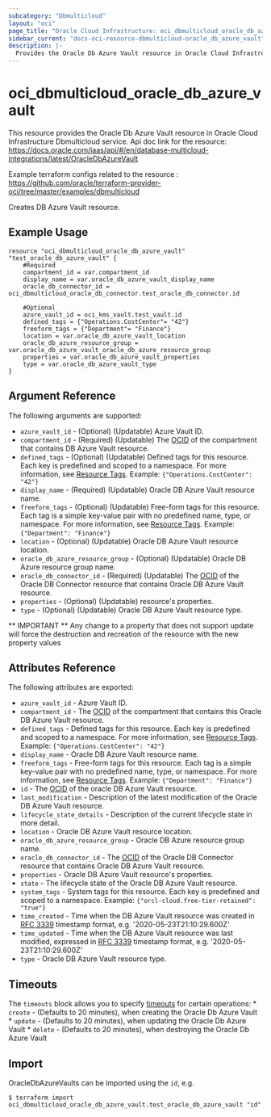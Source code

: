 ```yaml
---
subcategory: "Dbmulticloud"
layout: "oci"
page_title: "Oracle Cloud Infrastructure: oci_dbmulticloud_oracle_db_azure_vault"
sidebar_current: "docs-oci-resource-dbmulticloud-oracle_db_azure_vault"
description: |-
  Provides the Oracle Db Azure Vault resource in Oracle Cloud Infrastructure Dbmulticloud service
---
```


# oci_dbmulticloud_oracle_db_azure_vault
This resource provides the Oracle Db Azure Vault resource in Oracle Cloud Infrastructure Dbmulticloud service.
Api doc link for the resource: https://docs.oracle.com/iaas/api/#/en/database-multicloud-integrations/latest/OracleDbAzureVault

Example terraform configs related to the resource : https://github.com/oracle/terraform-provider-oci/tree/master/examples/dbmulticloud

Creates DB Azure Vault resource.


## Example Usage

```hcl
resource "oci_dbmulticloud_oracle_db_azure_vault" "test_oracle_db_azure_vault" {
	#Required
	compartment_id = var.compartment_id
	display_name = var.oracle_db_azure_vault_display_name
	oracle_db_connector_id = oci_dbmulticloud_oracle_db_connector.test_oracle_db_connector.id

	#Optional
	azure_vault_id = oci_kms_vault.test_vault.id
	defined_tags = {"Operations.CostCenter"= "42"}
	freeform_tags = {"Department"= "Finance"}
	location = var.oracle_db_azure_vault_location
	oracle_db_azure_resource_group = var.oracle_db_azure_vault_oracle_db_azure_resource_group
	properties = var.oracle_db_azure_vault_properties
	type = var.oracle_db_azure_vault_type
}
```

## Argument Reference

The following arguments are supported:

* `azure_vault_id` - (Optional) (Updatable) Azure Vault ID.
* `compartment_id` - (Required) (Updatable) The [OCID](https://docs.cloud.oracle.com/iaas/Content/General/Concepts/identifiers.htm) of the compartment that contains DB Azure Vault resource.
* `defined_tags` - (Optional) (Updatable) Defined tags for this resource. Each key is predefined and scoped to a namespace. For more information, see [Resource Tags](https://docs.cloud.oracle.com/iaas/Content/General/Concepts/resourcetags.htm).  Example: `{"Operations.CostCenter": "42"}` 
* `display_name` - (Required) (Updatable) Oracle DB Azure Vault resource name.
* `freeform_tags` - (Optional) (Updatable) Free-form tags for this resource. Each tag is a simple key-value pair with no predefined name, type, or namespace. For more information, see [Resource Tags](https://docs.cloud.oracle.com/iaas/Content/General/Concepts/resourcetags.htm).  Example: `{"Department": "Finance"}` 
* `location` - (Optional) (Updatable) Oracle DB Azure Vault resource location.
* `oracle_db_azure_resource_group` - (Optional) (Updatable) Oracle DB Azure resource group name.
* `oracle_db_connector_id` - (Required) (Updatable) The [OCID](https://docs.cloud.oracle.com/iaas/Content/General/Concepts/identifiers.htm) of the Oracle DB Connector resource that contains Oracle DB Azure Vault resource.
* `properties` - (Optional) (Updatable) resource's properties.
* `type` - (Optional) (Updatable) Oracle DB Azure Vault resource type.


** IMPORTANT **
Any change to a property that does not support update will force the destruction and recreation of the resource with the new property values

## Attributes Reference

The following attributes are exported:

* `azure_vault_id` - Azure Vault ID.
* `compartment_id` - The [OCID](https://docs.cloud.oracle.com/iaas/Content/General/Concepts/identifiers.htm) of the compartment that contains this Oracle DB Azure Vault resource.
* `defined_tags` - Defined tags for this resource. Each key is predefined and scoped to a namespace. For more information, see [Resource Tags](https://docs.cloud.oracle.com/iaas/Content/General/Concepts/resourcetags.htm).  Example: `{"Operations.CostCenter": "42"}` 
* `display_name` - Oracle DB Azure Vault resource name.
* `freeform_tags` - Free-form tags for this resource. Each tag is a simple key-value pair with no predefined name, type, or namespace. For more information, see [Resource Tags](https://docs.cloud.oracle.com/iaas/Content/General/Concepts/resourcetags.htm).  Example: `{"Department": "Finance"}` 
* `id` - The [OCID](https://docs.cloud.oracle.com/iaas/Content/General/Concepts/identifiers.htm) of the oracle DB Azure Vault resource.
* `last_modification` - Description of the latest modification of the Oracle DB Azure Vault resource.
* `lifecycle_state_details` - Description of the current lifecycle state in more detail.
* `location` - Oracle DB Azure Vault resource location.
* `oracle_db_azure_resource_group` - Oracle DB Azure resource group name.
* `oracle_db_connector_id` - The [OCID](https://docs.cloud.oracle.com/iaas/Content/General/Concepts/identifiers.htm) of the Oracle DB Connector resource that contains Oracle DB Azure Vault resource.
* `properties` - Oracle DB Azure Vault resource's properties.
* `state` - The lifecycle state of the Oracle DB Azure Vault resource.
* `system_tags` - System tags for this resource. Each key is predefined and scoped to a namespace.  Example: `{"orcl-cloud.free-tier-retained": "true"}` 
* `time_created` - Time when the DB Azure Vault resource was created in [RFC 3339](https://tools.ietf.org/html/rfc3339) timestamp format, e.g. '2020-05-23T21:10:29.600Z' 
* `time_updated` - Time when the DB Azure Vault resource was last modified, expressed in [RFC 3339](https://tools.ietf.org/html/rfc3339) timestamp format, e.g. '2020-05-23T21:10:29.600Z' 
* `type` - Oracle DB Azure Vault resource type.

## Timeouts

The `timeouts` block allows you to specify [timeouts](https://registry.terraform.io/providers/oracle/oci/latest/docs/guides/changing_timeouts) for certain operations:
	* `create` - (Defaults to 20 minutes), when creating the Oracle Db Azure Vault
	* `update` - (Defaults to 20 minutes), when updating the Oracle Db Azure Vault
	* `delete` - (Defaults to 20 minutes), when destroying the Oracle Db Azure Vault


## Import

OracleDbAzureVaults can be imported using the `id`, e.g.

```
$ terraform import oci_dbmulticloud_oracle_db_azure_vault.test_oracle_db_azure_vault "id"
```

